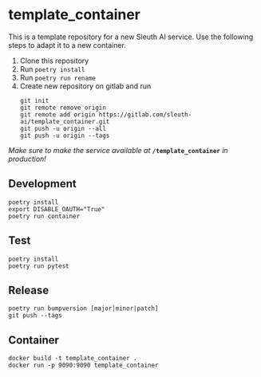 # template_container

This is a template repository for a new Sleuth AI service.
Use the following steps to adapt it to a new container.

1. Clone this repository
2. Run ``poetry install``
3. Run ``poetry run rename``
4. Create new repository on gitlab and run
    ```
    git init
    git remote remove origin
    git remote add origin https://gitlab.com/sleuth-ai/template_container.git
    git push -u origin --all
    git push -u origin --tags
    ```

*Make sure to make the service available at* **``/template_container``** *in production!*

## Development
````
poetry install
export DISABLE_OAUTH="True"
poetry run container
````
## Test
````
poetry install
poetry run pytest
````
## Release
````
poetry run bumpversion [major|minor|patch]
git push --tags
````
## Container
````
docker build -t template_container .
docker run -p 9090:9090 template_container
````
